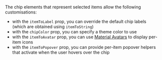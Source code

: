 The chip elements that represent selected items allow the following customisations:
 * with the `itemToLabel` prop, you can override the default chip labels (which are obtained using `itemToString`)
 * with the `chipColor` prop, you can specify a theme color to use
 * with the `itemToAvatar` prop, you can use [Material Avatars](https://material-ui.com/demos/avatars/) to display per-item icons
 * with the `itemToPopover` prop, you can provide per-item popover helpers that activate when the user hovers over the chip